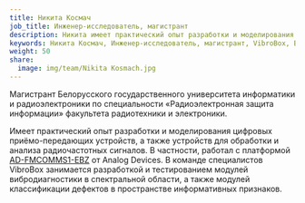 ```yaml
---
title: Никита Космач
job_title: Инженер-исследователь, магистрант
description: Никита имеет практический опыт разработки и моделирования цифровых приёмо-передающих устройств, а также устройств для обработки и анализа радиочастотных сигналов.
keywords: Никита Космач, Инженер-исследователь, магистрант, VibroBox, Вибробокс
weight: 50
share:
  image: img/team/Nikita Kosmach.jpg
---
```

Магистрант Белорусского государственного университета информатики и радиоэлектроники по специальности «Радиоэлектронная защита информации» факультета радиотехники и электроники.

Имеет практический опыт разработки и моделирования цифровых приёмо-передающих устройств, а также устройств для обработки и анализа радиочастотных сигналов. В частности, работал с платформой [AD-FMCOMMS1-EBZ](https://wiki.analog.com/resources/eval/user-guides/ad-fmcomms2-ebz) от Analog Devices. В команде специалистов VibroBox занимается разработкой и тестированием модулей вибродиагностики в спектральной области, а также модулей классификации дефектов в пространстве информативных признаков.
